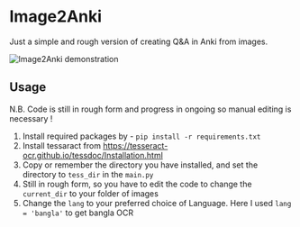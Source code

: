 # Image2Anki
Just a simple and rough version of creating Q&A in Anki from images.

![Image2Anki demonstration](https://github.com/robxcalib3r/Image2Anki/assets/34865153/91d508d8-085c-4038-9a95-fe22db0c1d5e)

## Usage
N.B. Code is still in rough form and progress in ongoing so manual editing is necessary !
1. Install required packages by -
``` pip install -r requirements.txt ```
2. Install tessaract from https://tesseract-ocr.github.io/tessdoc/Installation.html
3. Copy or remember the directory you have installed, and set the directory to ```tess_dir``` in the ```main.py```
4. Still in rough form, so you have to edit the code to change the ``` current_dir ``` to your folder of images
5. Change the ```lang``` to your preferred choice of Language. Here I used ```lang = 'bangla'``` to get bangla OCR
